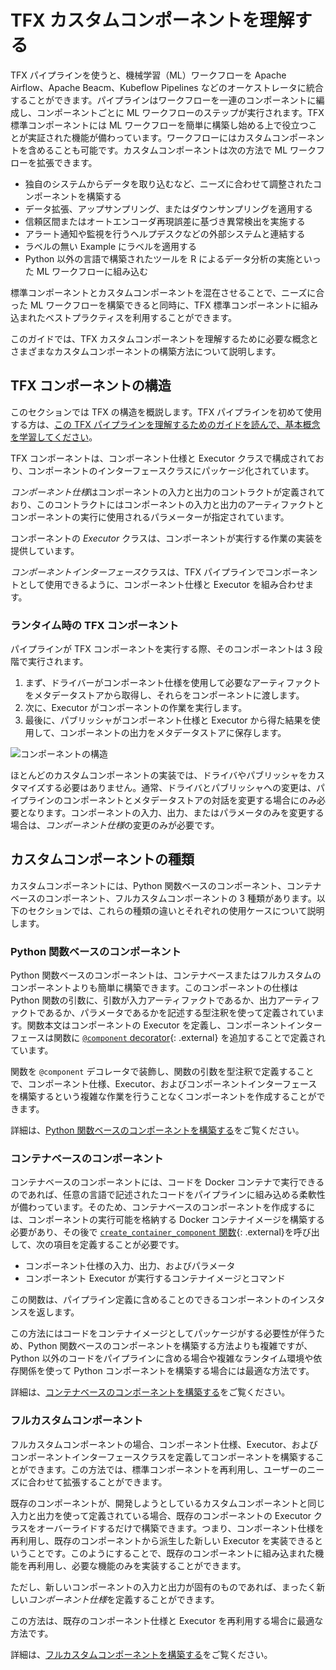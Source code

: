 # TFX カスタムコンポーネントを理解する

TFX パイプラインを使うと、機械学習（ML）ワークフローを Apache Airflow、Apache Beacm、Kubeflow Pipelines などのオーケストレータに統合することができます。パイプラインはワークフローを一連のコンポーネントに編成し、コンポーネントごとに ML ワークフローのステップが実行されます。TFX 標準コンポーネントには ML ワークフローを簡単に構築し始める上で役立つことが実証された機能が備わっています。ワークフローにはカスタムコンポーネントを含めることも可能です。カスタムコンポーネントは次の方法で ML ワークフローを拡張できます。

- 独自のシステムからデータを取り込むなど、ニーズに合わせて調整されたコンポーネントを構築する
- データ拡張、アップサンプリング、またはダウンサンプリングを適用する
- 信頼区間またはオートエンコーダ再現誤差に基づき異常検出を実施する
- アラート通知や監視を行うヘルプデスクなどの外部システムと連結する
- ラベルの無い Example にラベルを適用する
- Python 以外の言語で構築されたツールを R によるデータ分析の実施といった ML ワークフローに組み込む

標準コンポーネントとカスタムコンポーネントを混在させることで、ニーズに合った ML ワークフローを構築できると同時に、TFX 標準コンポーネントに組み込まれたベストプラクティスを利用することができます。

このガイドでは、TFX カスタムコンポーネントを理解するために必要な概念とさまざまなカスタムコンポーネントの構築方法について説明します。

## TFX コンポーネントの構造

このセクションでは TFX の構造を概説します。TFX パイプラインを初めて使用する方は、[この TFX パイプラインを理解するためのガイドを読んで、基本概念を学習してください](understanding_tfx_pipelines)。

TFX コンポーネントは、コンポーネント仕様と Executor クラスで構成されており、コンポーネントのインターフェースクラスにパッケージ化されています。

*コンポーネント仕様*はコンポーネントの入力と出力のコントラクトが定義されており、このコントラクトにはコンポーネントの入力と出力のアーティファクトとコンポーネントの実行に使用されるパラメーターが指定されています。

コンポーネントの *Executor* クラスは、コンポーネントが実行する作業の実装を提供しています。

*コンポーネントインターフェース*クラスは、TFX パイプラインでコンポーネントとして使用できるように、コンポーネント仕様と Executor を組み合わせます。

### ランタイム時の TFX コンポーネント

パイプラインが TFX コンポーネントを実行する際、そのコンポーネントは 3 段階で実行されます。

1. まず、ドライバーがコンポーネント仕様を使用して必要なアーティファクトをメタデータストアから取得し、それらをコンポーネントに渡します。
2. 次に、Executor がコンポーネントの作業を実行します。
3. 最後に、パブリッシャがコンポーネント仕様と Executor から得た結果を使用して、コンポーネントの出力をメタデータストアに保存します。

![コンポーネントの構造](images/component.png)

ほとんどのカスタムコンポーネントの実装では、ドライバやパブリッシャをカスタマイズする必要はありません。通常、ドライバとパブリッシャへの変更は、パイプラインのコンポーネントとメタデータストアの対話を変更する場合にのみ必要となります。コンポーネントの入力、出力、またはパラメータのみを変更する場合は、*コンポーネント仕様*の変更のみが必要です。

## カスタムコンポーネントの種類

カスタムコンポーネントには、Python 関数ベースのコンポーネント、コンテナベースのコンポーネント、フルカスタムコンポーネントの 3 種類があります。以下のセクションでは、これらの種類の違いとそれぞれの使用ケースについて説明します。

### Python 関数ベースのコンポーネント

Python 関数ベースのコンポーネントは、コンテナベースまたはフルカスタムのコンポーネントよりも簡単に構築できます。このコンポーネントの仕様は Python 関数の引数に、引数が入力アーティファクトであるか、出力アーティファクトであるか、パラメータであるかを記述する型注釈を使って定義されています。関数本文はコンポーネントの Executor を定義し、コンポーネントインターフェースは関数に [`@component` decorator](https://github.com/tensorflow/tfx/blob/master/tfx/dsl/component/experimental/decorators.py){: .external} を追加することで定義されています。

関数を `@component` デコレータで装飾し、関数の引数を型注釈で定義することで、コンポーネント仕様、Executor、およびコンポーネントインターフェースを構築するという複雑な作業を行うことなくコンポーネントを作成することができます。

詳細は、[Python 関数ベースのコンポーネントを構築する](custom_function_component)をご覧ください。

### コンテナベースのコンポーネント

コンテナベースのコンポーネントには、コードを Docker コンテナで実行できるのであれば、任意の言語で記述されたコードをパイプラインに組み込める柔軟性が備わっています。そのため、コンテナベースのコンポーネントを作成するには、コンポーネントの実行可能を格納する Docker コンテナイメージを構築する必要があり、その後で [`create_container_component` 関数](https://github.com/tensorflow/tfx/blob/master/tfx/dsl/component/experimental/container_component.py){: .external}を呼び出して、次の項目を定義することが必要です。

- コンポーネント仕様の入力、出力、およびパラメータ
- コンポーネント Executor が実行するコンテナイメージとコマンド

この関数は、パイプライン定義に含めることのできるコンポーネントのインスタンスを返します。

この方法にはコードをコンテナイメージとしてパッケージがする必要性が伴うため、Python 関数ベースのコンポーネントを構築する方法よりも複雑ですが、Python 以外のコードをパイプラインに含める場合や複雑なランタイム環境や依存関係を使って Python コンポーネントを構築する場合には最適な方法です。

詳細は、[コンテナベースのコンポーネントを構築する](container_component)をご覧ください。

### フルカスタムコンポーネント

フルカスタムコンポーネントの場合、コンポーネント仕様、Executor、およびコンポーネントインターフェースクラスを定義してコンポーネントを構築することができます。この方法では、標準コンポーネントを再利用し、ユーザーのニーズに合わせて拡張することができます。

既存のコンポーネントが、開発しようとしているカスタムコンポーネントと同じ入力と出力を使って定義されている場合、既存のコンポーネントの Executor クラスをオーバーライドするだけで構築できます。つまり、コンポーネント仕様を再利用し、既存のコンポーネントから派生した新しい Executor を実装できるということです。このようにすることで、既存のコンポーネントに組み込まれた機能を再利用し、必要な機能のみを実装することができます。

ただし、新しいコンポーネントの入力と出力が固有のものであれば、まったく新しい*コンポーネント仕様*を定義することができます。

この方法は、既存のコンポーネント仕様と Executor を再利用する場合に最適な方法です。

詳細は、[フルカスタムコンポーネントを構築する](custom_component)をご覧ください。
